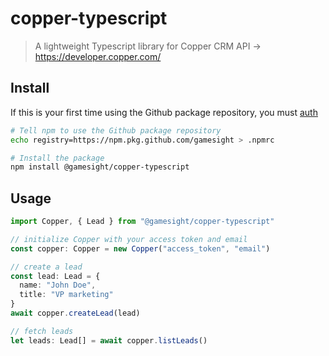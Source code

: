 # copper-typescript
> A lightweight Typescript library for Copper CRM API -> https://developer.copper.com/

## Install
If this is your first time using the Github package repository, you must [auth](https://help.github.com/en/packages/using-github-packages-with-your-projects-ecosystem/configuring-npm-for-use-with-github-packages#authenticating-to-github-packages)

```sh
# Tell npm to use the Github package repository
echo registry=https://npm.pkg.github.com/gamesight > .npmrc

# Install the package
npm install @gamesight/copper-typescript
```

## Usage

```ts
import Copper, { Lead } from "@gamesight/copper-typescript"

// initialize Copper with your access token and email
const copper: Copper = new Copper("access_token", "email")

// create a lead
const lead: Lead = {
  name: "John Doe",
  title: "VP marketing"
}
await copper.createLead(lead)

// fetch leads
let leads: Lead[] = await copper.listLeads()
```
